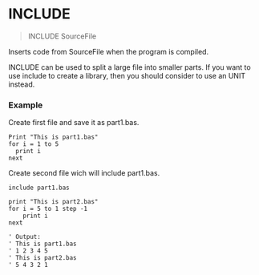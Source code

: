 # INCLUDE

> INCLUDE SourceFile

Inserts code from SourceFile when the program is compiled.

INCLUDE can be used to split a large file into smaller parts. If you want to use include to create a library, then you should consider to use an UNIT instead.

### Example

Create first file and save it as part1.bas.

```
Print "This is part1.bas"
for i = 1 to 5
  print i
next
```

Create second file wich will include part1.bas.

```
include part1.bas

print "This is part2.bas"
for i = 5 to 1 step -1
    print i
next

' Output:
' This is part1.bas
' 1 2 3 4 5
' This is part2.bas
' 5 4 3 2 1
```
